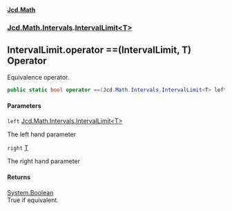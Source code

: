 #### [Jcd.Math](index.md 'index')
### [Jcd.Math.Intervals](Jcd.Math.Intervals.md 'Jcd.Math.Intervals').[IntervalLimit&lt;T&gt;](Jcd.Math.Intervals.IntervalLimit_T_.md 'Jcd.Math.Intervals.IntervalLimit<T>')

## IntervalLimit<T>.operator ==(IntervalLimit<T>, T) Operator

Equivalence operator.

```csharp
public static bool operator ==(Jcd.Math.Intervals.IntervalLimit<T> left, T right);
```
#### Parameters

<a name='Jcd.Math.Intervals.IntervalLimit_T_.op_Equality(Jcd.Math.Intervals.IntervalLimit_T_,T).left'></a>

`left` [Jcd.Math.Intervals.IntervalLimit&lt;](Jcd.Math.Intervals.IntervalLimit_T_.md 'Jcd.Math.Intervals.IntervalLimit<T>')[T](Jcd.Math.Intervals.IntervalLimit_T_.md#Jcd.Math.Intervals.IntervalLimit_T_.T 'Jcd.Math.Intervals.IntervalLimit<T>.T')[&gt;](Jcd.Math.Intervals.IntervalLimit_T_.md 'Jcd.Math.Intervals.IntervalLimit<T>')

The left hand parameter

<a name='Jcd.Math.Intervals.IntervalLimit_T_.op_Equality(Jcd.Math.Intervals.IntervalLimit_T_,T).right'></a>

`right` [T](Jcd.Math.Intervals.IntervalLimit_T_.md#Jcd.Math.Intervals.IntervalLimit_T_.T 'Jcd.Math.Intervals.IntervalLimit<T>.T')

The right hand parameter

#### Returns
[System.Boolean](https://docs.microsoft.com/en-us/dotnet/api/System.Boolean 'System.Boolean')  
True if equivalent.